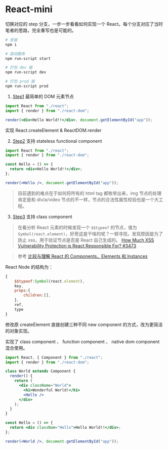 # React-mini

切换对应的 step 分支，一步一步看看如何实现一个 React。每个分支对应了当时笔者的思路，完全重写也是可能的。

```bash
# 安装
npm i

# 启动服务
npm run-script start

# 打包 dev 版
npm run-script dev

# 打包 prod 版
npm run-script prod
```

1.  [Step1](https://github.com/daweilv/Hello-React/tree/step1)
    最简单的 DOM 元素节点

```jsx
import React from "./react";
import { render } from "./react-dom";

render(<div>Hello World!!</div>, document.getElementById("app"));
```

实现 React.createElement & ReactDOM.render

2.  [Step2](https://github.com/daweilv/Hello-React/tree/step2)
    支持 stateless functional component

```jsx
import React from "./react";
import { render } from "./react-dom";

const Hello = () => {
  return <div>Hello World!!</div>;
};

render(<Hello />, document.getElementById("app"));
```

> 目前遇到的难点在于如何将所有的 html tag 都枚举出来，img 节点的处理肯定是和 div/a/video 节点的不一样，节点的合法性属性校验也是一个大工程。

3.  [Step3](https://github.com/daweilv/Hello-React/tree/step3)
    支持 class component

> 在看分析 React 元素的时候发现一个 `$$typeof` 的节点，值为 `Symbol(react.element)`，好奇这是干啥的呢？一顿寻找，发现原因是为了防止 xss，用于验证节点是否是 React 自己生成的。
> [How Much XSS Vulnerability Protection is React Responsible For? #3473](https://github.com/facebook/react/issues/3473)

> 参考
> [比较与理解 React 的 Components，Elements 和 Instances](https://github.com/creeperyang/blog/issues/30)

React Node 的结构为：

```js
{
    $$typeof:Symbol(react.element),
    key,
    props:{
        children:[],
    },
    ref,
    type
}
```

修改原 createElement 直接创建三种不同 new component 的方式，改为更简洁的对象实现。

实现了 class component 、 function component 、 native dom component 混合使用。

```jsx
import React, { Component } from "./react";
import { render } from "./react-dom";

class World extends Component {
  render() {
    return (
      <div className="World">
        <h1>Wonderful World!</h1>
        <Hello />
      </div>
    );
  }
}

const Hello = () => {
  return <div classNam="Hello">Hello World!!</div>;
};

render(<World />, document.getElementById("app"));
```
